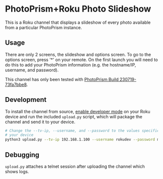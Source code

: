 # PhotoPrism+Roku Photo Slideshow

This is a Roku channel that displays a slideshow of every photo available from a particular PhotoPrism instance.

## Usage

There are only 2 screens, the slideshow and options screen. To go to the options screen, press '*' on your remote. On the first launch you will need to do this to add your PhotoPrism information (e.g. the hostname/IP, username, and password).

This channel has only been tested with [PhotoPrism Build 230719-73fa7bbe8](https://docs.photoprism.app/release-notes/#july-19-2023).

## Development

To install the channel from source, [enable developer mode](https://developer.roku.com/docs/developer-program/getting-started/developer-setup.md) on your Roku device and run the included `upload.py` script, which will package the channel and send it to your device.

```bash
# Change the --tv-ip, --username, and --password to the values specific for
# your device 
python3 upload.py --tv-ip 192.168.1.100 --username rokudev --password mypassword
```

## Debugging

`upload.py` attaches a telnet session after uploading the channel which shows logs.